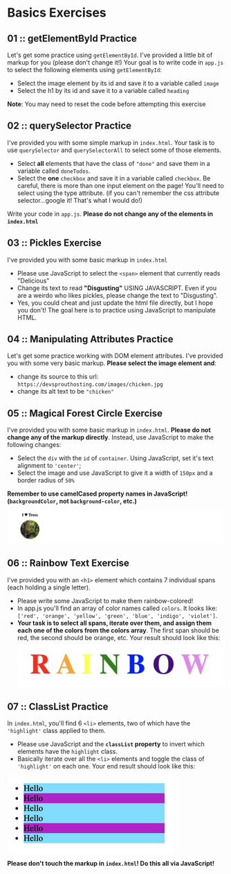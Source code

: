 # Basics Exercises
## 01 :: getElementById Practice
Let's get some practice using `getElementById`. I've provided a little bit of markup for you (please don't change it!)  Your goal is to write code in `app.js` to select the following elements using `getElementById`:
* Select the image element by its id and save it to a variable called `image`
* Select the h1 by its id and save it to a variable called `heading`

**Note**: You may need to reset the code before attempting this exercise

## 02 :: querySelector Practice
I've provided you with some simple markup in `index.html`.  Your task is to use `querySelector` and `querySelectorAll` to select some of those elements.
* Select **all** elements that have the class of `"done"` and save them in a variable called `doneTodos`.
* Select the **one** `checkbox` and save it in a variable called `checkbox`. Be careful, there is more than one input element on the page! You'll need to select using the type attribute. (if you can't remember the css attribute selector...google it! That's what I would do!)

Write your code in `app.js`. **Please do not change any of the elements in `index.html`**

## 03 :: Pickles Exercise
I've provided you with some basic markup in `index.html`
* Please use JavaScript to select the `<span>` element that currently reads "Delicious"
* Change its text to read **"Disgusting"** USING JAVASCRIPT. Even if you are a weirdo who likes pickles, please change the text to "Disgusting". 
* Yes, you could cheat and just update the html file directly, but I hope you don't!  The goal here is to practice using JavaScript to manipulate HTML.

## 04 :: Manipulating Attributes Practice
Let's get some practice working with DOM element attributes. I've provided you with some very basic markup.  **Please select the image element and**:
* change its source to this url: `https://devsprouthosting.com/images/chicken.jpg`
* change its alt text to be `"chicken"`

## 05 :: Magical Forest Circle Exercise
I've provided you with some basic markup in `index.html`.  **Please do not change any of the markup directly**.  Instead, use JavaScript to make the following changes:
* Select the `div` with the `id` of `container`.  Using JavaScript, set it's text alignment to `'center'`;
* Select the image and use JavaScript to give it a width of `150px` and a border radius of `50%`

**Remember to use camelCased property names in JavaScript! (`backgroundColor`, not `background-color`, etc.)**

![EndResule](./assets/exercise05-img1.png)

## 06 :: Rainbow Text Exercise
I've provided you with an `<h1>` element which contains 7 individual spans (each holding a single letter). 
* Please write some JavaScript to make them rainbow-colored! 
* In app.js you'll find an array of color names called `colors`.  It looks like: `['red', 'orange', 'yellow', 'green', 'blue', 'indigo', 'violet']`.
* **Your task is to select all spans, iterate over them, and assign them each one of the colors from the colors array**.  The first span should be red, the second should be orange, etc.   Your result should look like this:
![EndResule](./assets/exercise06-img1.png)

## 07 :: ClassList Practice
In `index.html`, you'll find 6 `<li>` elements, two of which have the `'highlight'` class applied to them.
* Please use JavaScript and the **`classList` property** to invert which elements have the `highlight` class.
* Basically iterate over all the `<li>` elements and toggle the class of `'highlight'` on each one. Your end result should look like this:

![exercise07-img](./assets/exercise07-img1.png)

**Please don't touch the markup in `index.html`! Do this all via JavaScript!**
